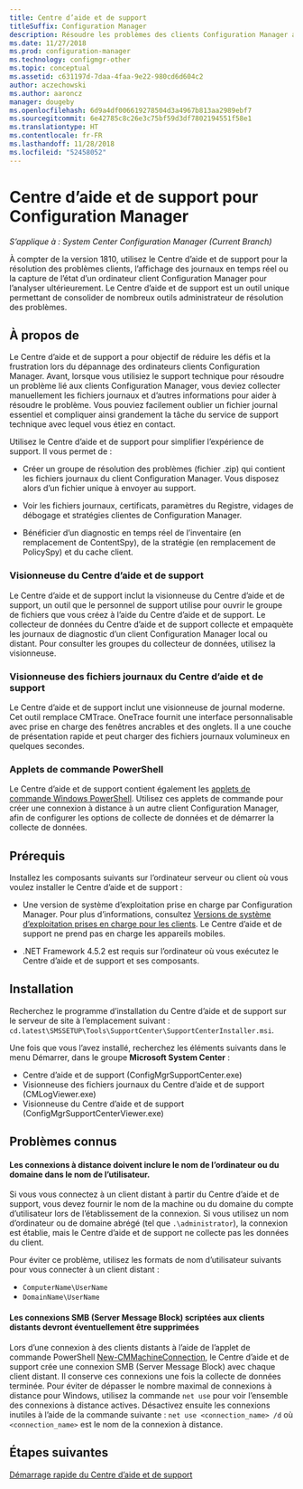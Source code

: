 ```yaml
---
title: Centre d’aide et de support
titleSuffix: Configuration Manager
description: Résoudre les problèmes des clients Configuration Manager avec le Centre d’aide et de support.
ms.date: 11/27/2018
ms.prod: configuration-manager
ms.technology: configmgr-other
ms.topic: conceptual
ms.assetid: c631197d-7daa-4faa-9e22-980cd6d604c2
author: aczechowski
ms.author: aaroncz
manager: dougeby
ms.openlocfilehash: 6d9a4df006619278504d3a4967b813aa2989ebf7
ms.sourcegitcommit: 6e42785c8c26e3c75bf59d3df7802194551f58e1
ms.translationtype: HT
ms.contentlocale: fr-FR
ms.lasthandoff: 11/28/2018
ms.locfileid: "52458052"
---
```

# <a name="support-center-for-configuration-manager"></a>Centre d’aide et de support pour Configuration Manager

*S’applique à : System Center Configuration Manager (Current Branch)*

<!--1357489--> À compter de la version 1810, utilisez le Centre d’aide et de support pour la résolution des problèmes clients, l’affichage des journaux en temps réel ou la capture de l’état d’un ordinateur client Configuration Manager pour l’analyser ultérieurement. Le Centre d’aide et de support est un outil unique permettant de consolider de nombreux outils administrateur de résolution des problèmes. 



## <a name="about"></a>À propos de 

Le Centre d’aide et de support a pour objectif de réduire les défis et la frustration lors du dépannage des ordinateurs clients Configuration Manager. Avant, lorsque vous utilisiez le support technique pour résoudre un problème lié aux clients Configuration Manager, vous deviez collecter manuellement les fichiers journaux et d’autres informations pour aider à résoudre le problème. Vous pouviez facilement oublier un fichier journal essentiel et compliquer ainsi grandement la tâche du service de support technique avec lequel vous étiez en contact.

Utilisez le Centre d’aide et de support pour simplifier l’expérience de support. Il vous permet de :

 - Créer un groupe de résolution des problèmes (fichier .zip) qui contient les fichiers journaux du client Configuration Manager. Vous disposez alors d’un fichier unique à envoyer au support.  

 - Voir les fichiers journaux, certificats, paramètres du Registre, vidages de débogage et stratégies clientes de Configuration Manager.  

 - Bénéficier d’un diagnostic en temps réel de l’inventaire (en remplacement de ContentSpy), de la stratégie (en remplacement de PolicySpy) et du cache client.  


### <a name="support-center-viewer"></a>Visionneuse du Centre d’aide et de support

Le Centre d’aide et de support inclut la visionneuse du Centre d’aide et de support, un outil que le personnel de support utilise pour ouvrir le groupe de fichiers que vous créez à l’aide du Centre d’aide et de support. Le collecteur de données du Centre d’aide et de support collecte et empaquète les journaux de diagnostic d’un client Configuration Manager local ou distant. Pour consulter les groupes du collecteur de données, utilisez la visionneuse.


### <a name="support-center-log-file-viewer"></a>Visionneuse des fichiers journaux du Centre d’aide et de support

Le Centre d’aide et de support inclut une visionneuse de journal moderne. Cet outil remplace CMTrace. OneTrace fournit une interface personnalisable avec prise en charge des fenêtres ancrables et des onglets. Il a une couche de présentation rapide et peut charger des fichiers journaux volumineux en quelques secondes.


### <a name="powershell-cmdlets"></a>Applets de commande PowerShell

Le Centre d’aide et de support contient également les [applets de commande Windows PowerShell](https://go.microsoft.com/fwlink/?linkid=397830). Utilisez ces applets de commande pour créer une connexion à distance à un autre client Configuration Manager, afin de configurer les options de collecte de données et de démarrer la collecte de données.



## <a name="prerequisites"></a>Prérequis

Installez les composants suivants sur l’ordinateur serveur ou client où vous voulez installer le Centre d’aide et de support :

- Une version de système d’exploitation prise en charge par Configuration Manager. Pour plus d’informations, consultez [Versions de système d’exploitation prises en charge pour les clients](/sccm/core/plan-design/configs/supported-operating-systems-for-clients-and-devices). Le Centre d’aide et de support ne prend pas en charge les appareils mobiles.  

- .NET Framework 4.5.2 est requis sur l’ordinateur où vous exécutez le Centre d’aide et de support et ses composants.  



## <a name="install"></a>Installation

Recherchez le programme d’installation du Centre d’aide et de support sur le serveur de site à l’emplacement suivant : `cd.latest\SMSSETUP\Tools\SupportCenter\SupportCenterInstaller.msi`.

Une fois que vous l’avez installé, recherchez les éléments suivants dans le menu Démarrer, dans le groupe **Microsoft System Center** :  
- Centre d’aide et de support (ConfigMgrSupportCenter.exe)  
- Visionneuse des fichiers journaux du Centre d’aide et de support (CMLogViewer.exe)  
- Visionneuse du Centre d’aide et de support (ConfigMgrSupportCenterViewer.exe)  



## <a name="known-issues"></a>Problèmes connus 

#### <a name="remote-connections-must-include-computer-name-or-domain-as-part-of-the-user-name"></a>Les connexions à distance doivent inclure le nom de l’ordinateur ou du domaine dans le nom de l’utilisateur.
Si vous vous connectez à un client distant à partir du Centre d’aide et de support, vous devez fournir le nom de la machine ou du domaine du compte d’utilisateur lors de l’établissement de la connexion. Si vous utilisez un nom d’ordinateur ou de domaine abrégé (tel que `.\administrator`), la connexion est établie, mais le Centre d’aide et de support ne collecte pas les données du client. 

Pour éviter ce problème, utilisez les formats de nom d’utilisateur suivants pour vous connecter à un client distant : 
- `ComputerName\UserName`  
- `DomainName\UserName`  

#### <a name="scripted-server-message-block-connections-to-remote-clients-might-require-removal"></a>Les connexions SMB (Server Message Block) scriptées aux clients distants devront éventuellement être supprimées
Lors d’une connexion à des clients distants à l’aide de l’applet de commande PowerShell [New-CMMachineConnection](https://go.microsoft.com/fwlink/p/?linkid=390542), le Centre d’aide et de support crée une connexion SMB (Server Message Block) avec chaque client distant. Il conserve ces connexions une fois la collecte de données terminée. Pour éviter de dépasser le nombre maximal de connexions à distance pour Windows, utilisez la commande `net use` pour voir l’ensemble des connexions à distance actives. Désactivez ensuite les connexions inutiles à l’aide de la commande suivante : `net use <connection_name> /d` 
où `<connection_name>` est le nom de la connexion à distance.



## <a name="next-steps"></a>Étapes suivantes

[Démarrage rapide du Centre d’aide et de support](/sccm/core/support/support-center-quickstart)
